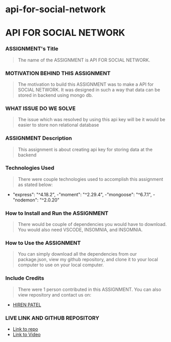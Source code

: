 # api-for-social-network

# API FOR SOCIAL NETWORK


### ASSIGNMENT's Title
> The name of the ASSIGNMENT is API FOR SOCIAL NETWORK.

### MOTIVATION BEHIND THIS ASSIGNMENT
> The motivation to build this ASSIGNMENT was to make a API for SOCIAL NETWORK. It was designed in such a way that data can be stored in backend using mongo db.

### WHAT ISSUE DO WE SOLVE
> The issue which was resolved by using this api key will be it would be easier to store non relational database



### ASSIGNMENT Description
> This assignment is about creating api key for storing data at the backend

### Technologies Used
> There were couple technologies used to accomplish this assignment as stated below:

- "express": "^4.18.2",
-"moment": "^2.29.4",
-"mongoose": "^6.7.1",
-"nodemon": "^2.0.20"

### How to Install and Run the ASSIGNMENT
> There would be couple of dependencies you would have to download.
You would also need VSCODE, INSOMNIA, and INSOMNIA.

### How to Use the ASSIGNMENT
> You can simply download all the dependencies from our package.json, view my github repository, and clone it to your local computer to use on your local computer.

### Include Credits
> There were 1 person contributed in this ASSIGNMENT. You can also view repository and contact us on:
- [HIREN PATEL](https://github.com/radhashyamsundardas)

### LIVE LINK AND GITHUB REPOSITORY
- [Link to repo](https://github.com/radhashyamsundardas/api-for-social-network)
- [Link to Video]()












